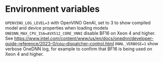 # Environment variables

`OPENVINO_LOG_LEVEL=3` with OpenVINO GenAI, set to 3 to show compiled model and device properties when loading models
`ONEDNN_MAX_CPU_ISA=AVX512_CORE_VNNI` disable BF16 on Xeon 4 and higher. See https://www.intel.com/content/www/us/en/docs/onednn/developer-guide-reference/2023-0/cpu-dispatcher-control.html
`DNNL_VERBOSE=1` show verbose OneDNN log, for example to confirm that BF16 is being used on Xeon 4 and higher.

